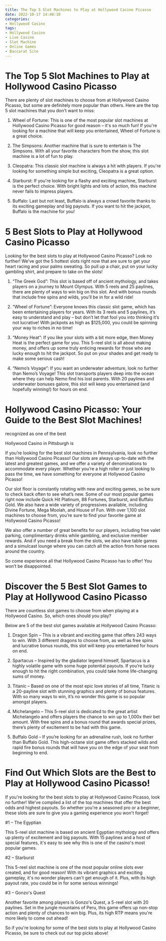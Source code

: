```yaml
---
title: The Top 5 Slot Machines to Play at Hollywood Casino Picasso
date: 2022-10-17 14:40:18
categories:
- Hollywood Casino
tags:
- Hollywood Casino
- Live Casino
- Slot Machine
- Online Games
- Baccarat Site
---
```



#  The Top 5 Slot Machines to Play at Hollywood Casino Picasso

There are plenty of slot machines to choose from at Hollywood Casino Picasso, but some are definitely more popular than others. Here are the top 5 slot machines that you don't want to miss:

1. Wheel of Fortune: This is one of the most popular slot machines at Hollywood Casino Picasso for good reason – it's so much fun! If you're looking for a machine that will keep you entertained, Wheel of Fortune is a great choice.

2. The Simpsons: Another machine that is sure to entertain is The Simpsons. With all your favorite characters from the show, this slot machine is a lot of fun to play.

3. Cleopatra: This classic slot machine is always a hit with players. If you're looking for something simple but exciting, Cleopatra is a great option.

4. Starburst: If you're looking for a flashy and exciting machine, Starburst is the perfect choice. With bright lights and lots of action, this machine never fails to impress players.

5. Buffalo: Last but not least, Buffalo is always a crowd favorite thanks to its exciting gameplay and big payouts. If you want to hit the jackpot, Buffalo is the machine for you!

#  5 Best Slots to Play at Hollywood Casino Picasso

Looking for the best slots to play at Hollywood Casino Picasso? Look no further! We’ve got the 5 hottest slots right now that are sure to get your heart racing and your palms sweating. So pull up a chair, put on your lucky gambling shirt, and prepare to take on the slots!

1. “The Greek God”: This slot is based off of ancient mythology, and takes players on a journey to Mount Olympus. With 5 reels and 25 paylines, there are plenty of ways to win big on this slot. And with bonus rounds that include free spins and wilds, you’ll be in for a wild ride!

2. “Wheel of Fortune”: Everyone knows this classic slot game, which has been entertaining players for years. With its 3 reels and 5 paylines, it’s easy to understand and play – but don’t let that fool you into thinking it’s not lucrative! With jackpots as high as $125,000, you could be spinning your way to riches in no time!

3. “Money Heat”: If you like your slots with a bit more edge, then Money Heat is the perfect game for you. This 5-reel slot is all about making money, and offers up some truly enticing rewards for those who are lucky enough to hit the jackpot. So put on your shades and get ready to make some serious cash!

4. “Nemo’s Voyage”: If you want an underwater adventure, look no further than Nemo’s Voyage! This slot transports players deep into the ocean where they can help Nemo find his lost parents. With 20 paylines and underwater bonuses galore, this slot will keep you entertained (and hopefully winning!) for hours on end.

#  Hollywood Casino Picasso: Your Guide to the Best Slot Machines!

recognized as one of the best

Hollywood Casino in Pittsburgh is

If you’re looking for the best slot machines in Pennsylvania, look no further than Hollywood Casino Picasso! Our slots are always up-to-date with the latest and greatest games, and we offer a variety of denominations to accommodate every player. Whether you’re a high roller or just looking to pass the time, we have something for everyone at Hollywood Casino Picasso!

Our slot floor is constantly rotating with new and exciting games, so be sure to check back often to see what’s new. Some of our most popular games right now include Quick Hit Platinum, 88 Fortunes, Starburst, and Buffalo Gold. We also have a wide variety of progressives available, including Divine Fortune, Mega Moolah, and House of Fun. With over 1,100 slot machines to choose from, you’re sure to find your favorite game at Hollywood Casino Picasso!

We also offer a number of great benefits for our players, including free valet parking, complimentary drinks while gambling, and exclusive member rewards. And if you need a break from the slots, we also have table games and a simulcast lounge where you can catch all the action from horse races around the country.

So come experience all that Hollywood Casino Picasso has to offer! You won’t be disappointed.

#  Discover the 5 Best Slot Games to Play at Hollywood Casino Picasso

There are countless slot games to choose from when playing at a Hollywood Casino. So, which ones should you play?

Below are 5 of the best slot games available at Hollywood Casino Picasso:

1. Dragon Spin – This is a vibrant and exciting game that offers 243 ways to win. With 3 different dragons to choose from, as well as free spins and lucrative bonus rounds, this slot will keep you entertained for hours on end.

2. Spartacus – Inspired by the gladiator legend himself, Spartacus is a highly volatile game with some huge potential payouts. If you’re lucky enough to hit the right combination, you could take home life-changing sums of money.

3. Titanic – Based on one of the most epic love stories of all time, Titanic is a 20-payline slot with stunning graphics and plenty of bonus features. With so many ways to win, it’s no wonder this game is so popular amongst players.

4. Michelangelo – This 5-reel slot is dedicated to the great artist Michelangelo and offers players the chance to win up to 1,000x their bet amount. With free spins and a bonus round that awards special prizes, there’s plenty of excitement to be had with this game.

5. Buffalo Gold – If you’re looking for an adrenaline rush, look no further than Buffalo Gold. This high-octane slot game offers stacked wilds and rapid fire bonus rounds that will have you on the edge of your seat from beginning to end.

#  Find Out Which Slots are the Best to Play at Hollywood Casino Picasso!

If you're looking for the best slots to play at Hollywood Casino Picasso, look no further! We've compiled a list of the top machines that offer the best odds and highest payouts. So whether you're a seasoned pro or a beginner, these slots are sure to give you a gaming experience you won't forget!

#1 – The Egyptian

This 5-reel slot machine is based on ancient Egyptian mythology and offers up plenty of excitement and big payouts. With 15 paylines and a host of special features, it's easy to see why this is one of the casino's most popular games.

#2 – Starburst

This 5-reel slot machine is one of the most popular online slots ever created, and for good reason! With its vibrant graphics and exciting gameplay, it's no wonder players can't get enough of it. Plus, with its high payout rate, you could be in for some serious winnings!

#3 – Gonzo's Quest

Another favorite among players is Gonzo's Quest, a 5-reel slot with 20 paylines. Set in the jungle mountains of Peru, this game offers up non-stop action and plenty of chances to win big. Plus, its high RTP means you're more likely to come out ahead!

So if you're looking for some of the best slots to play at Hollywood Casino Picasso, be sure to check out our top picks above!